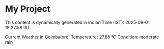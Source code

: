 # My Project

This content is dynamically generated in Indian Time (IST): 2025-09-01 18:37:58 IST


Current Weather in Coimbatore:
Temperature: 27.88 °C
Condition: moderate rain
